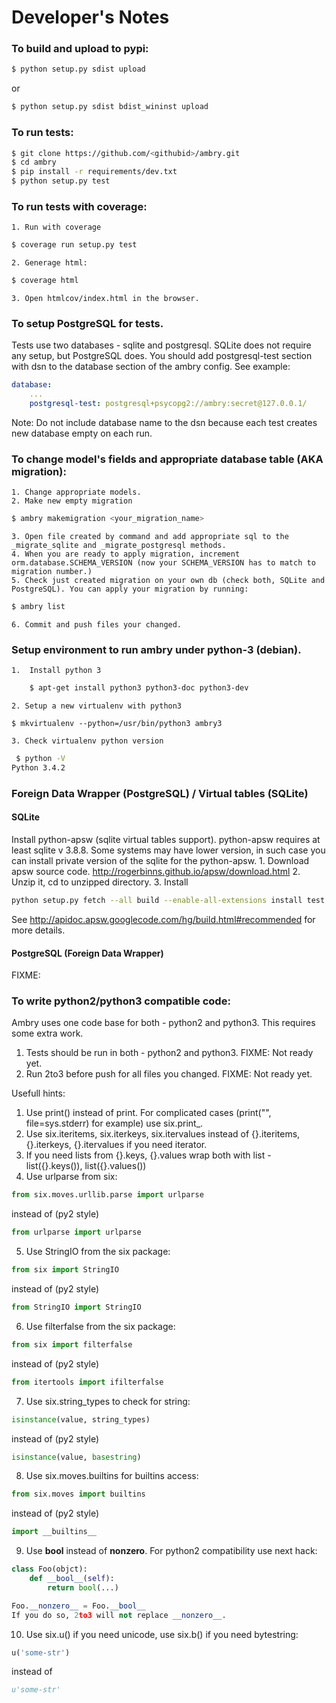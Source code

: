 
Developer's Notes
=================

### To build and upload to pypi:
```bash
$ python setup.py sdist upload
```

or
```bash
$ python setup.py sdist bdist_wininst upload
```

### To run tests:
```bash
$ git clone https://github.com/<githubid>/ambry.git
$ cd ambry
$ pip install -r requirements/dev.txt
$ python setup.py test
```

### To run tests with coverage:

    1. Run with coverage
```bash
$ coverage run setup.py test
```
    2. Generage html:
```bash
$ coverage html
```
    3. Open htmlcov/index.html in the browser.

### To setup PostgreSQL for tests.
Tests use two databases - sqlite and postgresql. SQLite does not require any setup, but PostgreSQL does. You should add postgresql-test section with dsn to the database section of the ambry config. See example:
```yaml
database:
    ...
    postgresql-test: postgresql+psycopg2://ambry:secret@127.0.0.1/
```
Note: Do not include database name to the dsn because each test creates new database empty on each run.

### To change model's fields and appropriate database table (AKA migration):
    1. Change appropriate models.
    2. Make new empty migration
```bash
$ ambry makemigration <your_migration_name>
```
    3. Open file created by command and add appropriate sql to the _migrate_sqlite and _migrate_postgresql methods.
    4. When you are ready to apply migration, increment orm.database.SCHEMA_VERSION (now your SCHEMA_VERSION has to match to migration number.)
    5. Check just created migration on your own db (check both, SQLite and PostgreSQL). You can apply your migration by running:
```bash
$ ambry list
```
    6. Commit and push files your changed.

### Setup environment to run ambry under python-3 (debian).
    1.  Install python 3
```bash
    $ apt-get install python3 python3-doc python3-dev
```
    2. Setup a new virtualenv with python3
```
$ mkvirtualenv --python=/usr/bin/python3 ambry3
```
    3. Check virtualenv python version
```bash
 $ python -V
Python 3.4.2
```

### Foreign Data Wrapper (PostgreSQL) / Virtual tables (SQLite)
#### SQLite
Install python-apsw (sqlite virtual tables support).
python-apsw requires at least sqlite v 3.8.8. Some systems may have lower version, in such case
you can install private version of the sqlite for the python-apsw.
    1. Download apsw source code.
        http://rogerbinns.github.io/apsw/download.html
    2. Unzip it, cd to unzipped directory.
    3. Install
```bash
python setup.py fetch --all build --enable-all-extensions install test
```
See http://apidoc.apsw.googlecode.com/hg/build.html#recommended for more details.

#### PostgreSQL (Foreign Data Wrapper)
FIXME:

### To write python2/python3 compatible code:
Ambry uses one code base for both - python2 and python3. This requires some extra work.
1. Tests should be run in both - python2 and python3. FIXME: Not ready yet.
2. Run 2to3 before push for all files you changed. FIXME: Not ready yet.

Usefull hints:
1. Use print() instead of print. For complicated cases (print("", file=sys.stderr) for example) use six.print_.
2. Use six.iteritems, six.iterkeys, six.itervalues instead of {}.iteritems, {}.iterkeys, {}.itervalues if you need iterator.
3. If you need lists from {}.keys, {}.values wrap both with list - list({}.keys()), list({}.values())
4. Use urlparse from six:
```python
from six.moves.urllib.parse import urlparse
```
instead of (py2 style)
```python
from urlparse import urlparse
```
5. Use StringIO from the six package:
```python
from six import StringIO
```
instead of (py2 style)
```python
from StringIO import StringIO
```
6. Use filterfalse from the six package:
```python
from six import filterfalse
```
instead of (py2 style)
```python
from itertools import ifilterfalse
```
7. Use six.string_types to check for string:
```python
isinstance(value, string_types)
```
instead of (py2 style)
```python
isinstance(value, basestring)
```
8. Use six.moves.builtins for builtins access:
```python
from six.moves import builtins
```
instead of (py2 style)
```python
import __builtins__
```
9. Use __bool__ instead of __nonzero__. For python2 compatibility use next hack:
```python
class Foo(objct):
    def __bool__(self):
        return bool(...)

Foo.__nonzero__ = Foo.__bool__
If you do so, 2to3 will not replace __nonzero__.
```
10. Use six.u() if you need unicode, use six.b() if you need bytestring:
```python
u('some-str')
```
instead of
```python
u'some-str'
```
